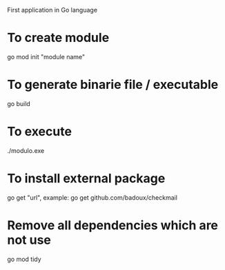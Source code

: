 First application in Go language

# To create module
go mod init "module name"

# To generate binarie file / executable
go build

# To execute
./modulo.exe

# To install external package
go get "url", example: go get github.com/badoux/checkmail

# Remove all dependencies which are not use
go mod tidy